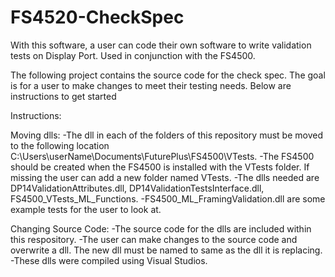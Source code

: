 # FS4520-CheckSpec
With this software, a user can code their own software to write validation tests on Display Port. Used in conjunction with the FS4500.

The following project contains the source code for the check spec. The goal is for a user to make changes to meet their testing needs. Below are instructions to get started

Instructions:

Moving dlls:
   -The dll in each of the folders of this repository must be moved to the following location C:\Users\userName\Documents\FuturePlus\FS4500\VTests. 
   -The FS4500 should be created when the FS4500 is installed with the VTests folder. If missing the user can add a new folder named VTests.
   -The dlls needed are DP14ValidationAttributes.dll, DP14ValidationTestsInterface.dll, FS4500_VTests_ML_Functions.
   -FS4500_ML_FramingValidation.dll are some example tests for the user to look at.
   
Changing Source Code:
   -The source code for the dlls are included within this respository.
   -The user can make changes to the source code and overwrite a dll. The new dll must be named to same as the dll it is replacing.
   -These dlls were compiled using Visual Studios.
